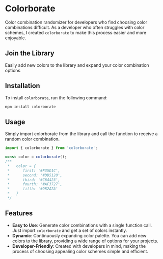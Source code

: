 # Colorborate

Color combination randomizer for developers who find choosing color combinations difficult. As a developer who often struggles with color schemes, I created `colorborate` to make this process easier and more enjoyable.

## Join the Library

Easily add new colors to the library and expand your color combination options.

## Installation

To install `colorborate`, run the following command:

```bash
npm install colorborate
```

## Usage

Simply import colorborate from the library and call the function to receive a random color combination.

```ts
import { colorborate } from 'colorborate';

const color = colorborate();
/**
 *   color = {
 *      first: '#F35D1C',
 *      second: '#DD5120',
 *      third: '#C64423',
 *      fourth: '#AF3727',
 *      fifth: '#982A2A'
 *   }
 */
```

## Features

- **Easy to Use**: Generate color combinations with a single function call. Just import `colorborate` and get a set of colors instantly.
- **Dynamic**: Continuously expanding color palette. You can add new colors to the library, providing a wide range of options for your projects.
- **Developer-Friendly**: Created with developers in mind, making the process of choosing appealing color schemes simple and efficient.
